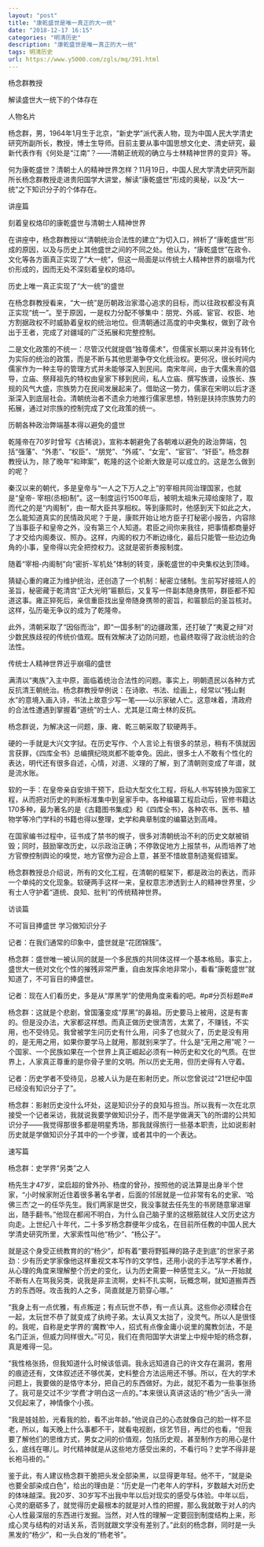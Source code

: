 ```yaml
---
layout: "post"
title: "康乾盛世是唯一真正的大一统"
date: "2018-12-17 16:15"
categories: "明清历史"
description: "康乾盛世是唯一真正的大一统"
tags: 明清历史
url: https://www.y5000.com/zgls/mq/391.html
---
```






杨念群教授

解读盛世大一统下的个体存在

人物名片

杨念群，男，1964年1月生于北京，“新史学”派代表人物，现为中国人民大学清史研究所副所长，教授，博士生导师。目前主要从事中国思想文化史、清史研究，最新代表作有《何处是“江南”？——清朝正统观的确立与士林精神世界的变异》等。

何为康乾盛世？清朝士人的精神世界怎样？11月19日，中国人民大学清史研究所副所长杨念群教授走进贵阳国学大讲堂，解读“康乾盛世”形成的奥秘，以及“大一统”之下知识分子的个体存在。

讲座篇

刻着皇权烙印的康乾盛世与清朝士人精神世界

在讲座中，杨念群教授以“清朝统治合法性的建立”为切入口，辨析了“康乾盛世”形成的原因，以及与历史上其他盛世之间的不同之处。他认为，“康乾盛世”在政令、文化等各方面真正实现了“大一统”，但这一局面是以传统士人精神世界的崩塌为代价形成的，因而无处不深刻着皇权的烙印。

历史上唯一真正实现了“大一统”的盛世

在杨念群教授看来，“大一统”是历朝政治家潜心追求的目标，而以往政权都没有真正实现“统一”。至于原因，一是权力分配不够集中：朋党、外戚、宦官、权臣、地方割据政权不时威胁着皇权的统治地位。但清朝通过高度的中央集权，做到了政令出于王者，完成了对疆域的广泛拓展和完整控制。

二是文化政策的不统一：尽管汉代就提倡“独尊儒术”，但儒家长期以来并没有转化为实际的统治的政策，而是不断与其他思潮争夺文化统治权。更何况，很长时间内儒家作为一种主导的管理方式并未能够深入到民间。南宋年间，由于大儒朱熹的倡导，立庙、祭拜祖先的特权由皇家下移到民间，私人立庙、撰写族谱，设族长、族规的风气大盛，宗族势力在民间发展起来了。借助这一势力，儒家在宋明以后才逐渐深入到底层社会。清朝统治者不遗余力地推行儒家思想，特别是扶持宗族势力的拓展，通过对宗族的控制完成了文化政策的统一。

历朝各种政治弊端基本得以避免的盛世

乾隆帝在70岁时曾写《古稀说》，宣称本朝避免了各朝难以避免的政治弊端，包括“强藩”、“外患”、“权臣”、“朋党”、“外戚”、“女宠”、“宦官”、“奸臣”。杨念群教授认为，除了晚年“和珅案”，乾隆的这个论断大致是可以成立的。这是怎么做到的呢？

秦汉以来的朝代，多是皇帝与“一人之下万人之上”的宰相共同治理国家，也就是“皇帝-
宰相(丞相)制”。这一制度运行1500年后，被明太祖朱元璋给废除了，取而代之的是“内阁制”，由一帮大臣共享相权。等到康熙时，他感到天下如此之大，怎么能知道真实的民情政风呢？于是，康熙开始让地方臣子打秘密小报告，内容除了当事臣子和皇帝之外，没有第三个人知道。君臣之间你来我往，把事情都商量好了才交给内阁奏议、照办。这样，内阁的权力不断边缘化，最后只能管一些边边角角的小事，皇帝得以完全把控权力。这就是密折奏报制度。

随着“宰相-内阁制”向“密折-军机处”体制的转变，康乾盛世的中央集权达到顶峰。

猜疑心重的雍正为维护统治，还创造了一个机制：秘密立储制。生前写好接班人的圣旨，秘密藏于乾清宫“正大光明”匾额后，又复写一件副本随身携带，群臣都不知道这事。雍正猝死后，亲信重臣找出皇帝随身携带的密旨，和匾额后的圣旨核对。这样，弘历毫无争议的成为了乾隆帝。

此外，清朝采取了“因俗而治”，即“一国多制”的边疆政策，还打破了“夷夏之辩”对少数民族歧视的传统价值观。既有效解决了边防问题，也最终取得了政治统治的合法性。

传统士人精神世界近乎崩塌的盛世

满清以“夷族”入主中原，面临着统治合法性的问题。事实上，明朝遗民以各种方式反抗清王朝统治。杨念群教授举例说：在诗歌、书法、绘画上，经常以“残山剩水”的意境入画入诗，书法上故意少写一笔——以示家破人亡。这意味着，清政府的合法性遭遇到掌握着“道统”的士人、尤其是江南士林的反抗。

杨念群说，为解决这一问题，康、雍、乾三朝采取了软硬两手。

硬的一手就是大兴文字狱。在历史写作、个人言论上有很多的禁忌，稍有不慎就因言获罪，《四库全书》总编撰纪晓岚都不能幸免。因此，很多士人不敢有个性化的表达，明代还有很多自述，心情，对道、义理的了解，到了清朝则变成了年谱，就是流水账。

软的一手：在皇帝亲自安排干预下，启动大型文化工程，将私人书写转换为国家工程，从而把对历史的判断标准集中到皇家手中。各种编纂工程启动后，官修书籍达170多种，最为著名的是《古籍图书集成》和《四库全书》，各种农书、医书、植物学等冷门学科的书籍也得以整理，史学和典章制度的编纂达到高峰。

在国家编书过程中，征书成了禁书的幌子，很多对清朝统治不利的历史文献被销毁；同时，鼓励窜改历史，以示政治正确；不停敦促地方上报禁书，从而培养了地方官僚控制舆论的嗅觉，地方官僚为迎合上意，甚至不惜故意制造冤假错案。

杨念群教授总介绍说，所有的文化工程，在清朝的框架下，都是政治的表达，而非一个单纯的文化现象。软硬两手这样一来，皇权意志渗透到士人的精神世界里，少有士人守护着“道统、良知、批判”的传统精神世界。

访谈篇

不可盲目捧盛世 学习做知识分子

记者：在我们通常的印象中，盛世就是“花团锦簇”。

杨念群：盛世唯一被认同的就是一个多民族的共同体这样一个基本格局。事实上，盛世大一统对文化个性的摧残非常严重，自由发挥余地非常小，看看“康乾盛世”就知道了，不可盲目的捧盛世。

记者：现在人们看历史，多是从“厚黑学”的使用角度来看的吧。#p#分页标题#e#

杨念群：这就是个悲剧，曾国藩变成“厚黑”的鼻祖。历史要马上被用，这是有害的。但是没办法，大家都这样想。而真正做历史很清苦，太累了，不赚钱，不实用，也不受待见。我曾被学生问历史有什么用，问多了也就火了，历史是没有用的，是无用之用，如果你要学马上就用，那就别来学了。什么是“无用之用”呢？一个国家、一个民族如果在一个世界上真正崛起必须有一种历史和文化的气质。在世界上，人家真正尊重的是你骨子里的文明。所以历史无用，但历史得有人守着。

记者：历史学者不受待见，总被人认为是在影射历史。所以您曾说过“21世纪中国已经没有知识分子了”。

杨念群：影射历史没什么坏处，这是知识分子的良知与担当。所以我有一次在北京接受一个记者采访，我就说我要学做知识分子，而不是学做满天飞的所谓的公共知识分子——我觉得那很多都是明星秀场，那我就得旅行一些基本职责，比如说影射历史就是学做知识分子其中的一个步骤，或者其中的一个表达。

速写篇

杨念群：史学界“另类”之人

杨先生才47岁，梁启超的曾外孙、杨度的曾孙，按照他的说法算是出身半个世家，“小时候家附近住着很多著名学者，后面的邻居就是一位非常有名的史家、‘哈佛三杰’之一的任华先生。我们两家是世交，我没事就去任先生的书房随意窜进窜出，随手翻书。”他现在都闹不明白，为什么自己脑子里的这根筋就往人文历史这方向走。上世纪八十年代，二十多岁杨念群便年少成名，在目前所任教的中国人民大学清史研究所里，大家索性叫他“杨少”、“杨公子”。

就是这个身受正统教育的的“杨少”，却有着“要将野狐禅的路子走到底”的世家子弟劲：少有历史学家像他这样重视文本写作的文学性，还用小说的手法写学术著作，从心理的角度来理解整个历史的变化，认为历史需要一种感觉主义。“从一开始就不断有人在骂我另类，说我是非主流啊，史料不扎实啊，玩概念啊，就知道搬弄西方的东西呀。攻击我的人之多，简直就是万箭穿心哪。”

“我身上有一点优雅，有点叛逆；有点玩世不恭，有一点认真。这些你必须糅合在一起，太玩世不恭了就变成了纨绔子弟。太认真又太拙了，没灵气。所以人是很怪的。我呢，自称是史学界的‘魔教’中人，招式有点像金庸小说里的魔教剑法，不是名门正派，但威力同样很大。”可见，我们在贵阳国学大讲堂上中规中矩的杨念群，真是难得一见。

“我性格张扬，但我知道什么时候该低调。我永远知道自己的许文存在漏洞，套用的痕迹还有，文体叙述还不够优美，史料整合方法运用还不够。所以，在大的学术问题上，我要做的是恪守本分，把自己的东西做好。为此，就犯不着为一些事张扬了。我可是交过不少‘学费’才明白这一点的。”本来很认真讲这话的“杨少”舌头一滑又侃起来了，神情像个小孩。

“我是娃娃脸，光看我的脸，看不出年龄。”他说自己的心态就像自己的脸一样不显老，所以，每天晚上什么事都不干，就看电视剧，综艺节目，再烂的也看，“但我要了解他们的思维方式，男女之间的价值观，包括历史观，甚至制作方的用心是什么，底线在哪儿。时代精神就是从这些地方感受出来的，不看行吗？史学不得非是长袍马褂的。”

鉴于此，有人建议杨念群干脆把头发全部染黑，以显得更年轻。他不干，“就是染也要全部染成白色”，给出的理由是：“历史是一门老年人的学科，岁数越大对历史的体味越深。我20岁、30岁写不出我中年以后对现实的感受与体验。中年以后，心灵的磨砺多了，就觉得历史最根本的就是对人性的把握，那么我就敢于对人的内心人性最深层的东西进行发掘。当然，对人性的理解一定要回到制度结构上来，形成心灵与结构的对话关系，否则就跟文学没有差别了。”此刻的杨念群，同时是一头黑发的“杨少”，和一头白发的“杨老爷”。
